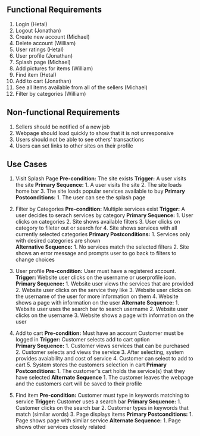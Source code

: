 ## Functional Requirements

1. Login (Hetal)
2. Logout (Jonathan)
3. Create new account (Michael)
4. Delete account (William)
5. User ratings (Hetal)
6. User profile (Jonathan)
7. Splash page (Michael)
8. Add pictures for items (William)
9. Find item (Hetal)
10. Add to cart (Jonathan)
11. See all items available from all of the sellers (Michael)
12. Filter by categories (William)

## Non-functional Requirements

1. Sellers should be notified of a new job
2. Webpage should load quickly to show that it is not unresponsive
3. Users should not be able to see others' transactions
4. Users can set links to other sites on their profile

## Use Cases

1. Visit Splash Page
	**Pre-condition:**
	  The site exists
	**Trigger:**
	  A user visits the site
	**Primary Sequence:**
  		1. A user visits the site
  		2. The site loads home bar
  		3. The site loads popular services available to buy
	**Primary Postconditions:**
		1. The user can see the splash page 

2. Filter by Categories
	**Pre-condition:**
	  Multiple services exist
	**Trigger:**
	  A user decides to serach services by category
	**Primary Sequence:**
  		1. User clicks on categories
  		2. Site shows available filters
  		3. User clicks on category to fileter out or search for
  		4. Site shows services with all currently selected categories
	**Primary Postconditions:**
		1. Services only with desired categories are shown   
	**Alternative Sequence:**
 		1. No services match the selected filters
  		2. Site shows an error message and prompts user to go back to filters to change choices

3. User profile
	**Pre-condition:**
	  User must have a registered account.
	**Trigger:**
	  Website user clicks on the username or userprofile icon. 
	**Primary Sequence:**
  		1. Website user views the services that are provided
  		2. Website user clicks on the service they like
  		3. Website user clicks on the username of the user for more information on them
  		4. Website shows a page with information on the user
	**Alternate Sequence:**
  		1. Website user uses the search bar to search username
  		2. Website user clicks on the username
  		3. Website shows a page with information on the user

4. Add to cart
	**Pre-condition:** 
	   Must have an account
	   Customer must be logged in
	**Trigger:**
	   Customer selects add to cart option   
        **Primary Sequence:**
		1. Customer views services that can be purchased
		2. Customer selects and views the service 
		3. After selecting, system provides avaiability and cost of service
		4. Customer can select to add to cart 
		5. System stores the customers selection in cart
	**Primary Postconditions:**
		1. The customer's cart holds the service(s) that they have selected
	**Alternate Sequence**
		1. The customer leaves the webpage and the customers cart will be saved to their profile
	 
5. Find item
        **Pre-condition:**
          Customer must type in keywords matching to service
        **Trigger:**
          Customer uses a search bar
        **Primary Sequence:**
                1. Customer clicks on the search bar
                2. Customer types in keywords that match (similar words)
                3. Page displays items
        **Primary Postconditions:**
                1. Page shows page with similar service
        **Alternate Sequence:**
                1. Page shows other services closely related
